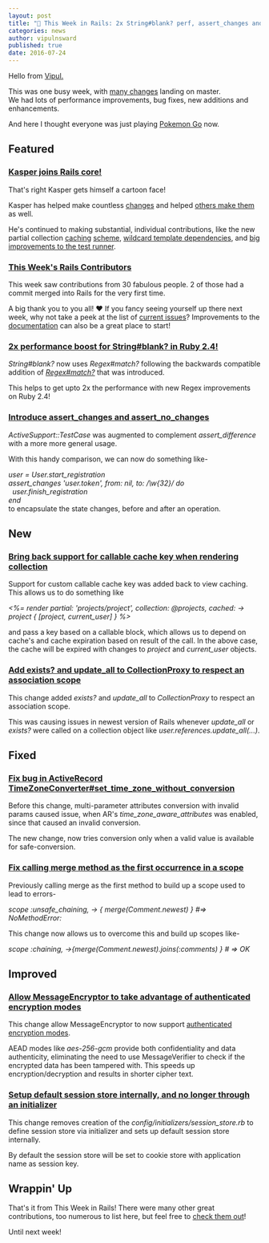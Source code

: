 ```yaml
---
layout: post
title: "🚀 This Week in Rails: 2x String#blank? perf, assert_changes and more! 🚀"
categories: news
author: vipulnsward
published: true
date: 2016-07-24
---
```


Hello from [Vipul.](https://www.bigbinary.com/vipul)   
  
This was one busy week, with [many changes](https://github.com/rails/rails/compare/master@%7B2016-07-16%7D...@%7B2016-07-22%7D) landing on master.   
We had lots of performance improvements, bug fixes, new additions and enhancements.  
  
And here I thought everyone was just playing [Pokemon Go](http://9gag.com/tv/p/abd8vL/pokemon-go-central-park-vaporeon) now.&nbsp;

## Featured

### [Kasper joins Rails core!](http://weblog.rubyonrails.org/2016/7/19/Kasper-joins-Rails-core/)

That's right Kasper gets himself a cartoon face!  
  
Kasper has helped make countless [changes](http://contributors.rubyonrails.org/contributors/kasper-timm-hansen/commits) and helped [others make them](https://github.com/rails/rails/issues?utf8=%E2%9C%93&q=commenter%3Akaspth%20) as well.  
  
He's continued to making substantial, individual contributions, like the new partial collection [caching](https://github.com/rails/rails/pull/18948) [scheme](https://github.com/rails/rails/pull/23695), [wildcard template dependencies](https://github.com/rails/rails/pull/20904), and [big improvements to the test runner](https://github.com/rails/rails/pull/19571).

### [This Week's Rails Contributors](http://contributors.rubyonrails.org/contributors/in-time-window/20160716-20160722)

This week saw contributions from 30 fabulous people. 2 of those had a commit merged into Rails for the very first time.   
  
A big thank you to you all! ❤️ If you fancy seeing yourself up there next week, why not take a peek at the list of [current issues](https://goodbits.io/newsletters/19/emails/18495/**https://github.com/rails/rails/issues)? Improvements to the [documentation](http://api.rubyonrails.org/) can also be a great place to start!

### [2x performance boost for String#blank? in Ruby 2.4!](https://github.com/rails/rails/commit/929a6500806fe671d9ac0002da8537bf26b8f25d)

_String#blank?_ now uses _Regex#match?_ following the backwards compatible addition of [_Regex#match?_](https://github.com/rails/rails/commit/575dbeeefcaafeb566afc07cdd8b55603b698d9f)&nbsp;that was introduced.  
  
This helps to get upto 2x the performance with new Regex improvements on Ruby 2.4!

### [Introduce assert\_changes and assert\_no\_changes](https://github.com/rails/rails/pull/25393)

_ActiveSupport::TestCase_ was augmented to complement _assert\_difference_ with a more more general usage.  
  
With this handy comparison, we can now do something like-  
  
_user = User.start\_registration  
assert\_changes 'user.token', from: nil, to: /\w{​32}​/ do  
&nbsp; user.finish\_registration  
end_    
to encapsulate the state changes, before and after an operation.

## New

### [Bring back support for callable cache key when rendering collection](https://github.com/rails/rails/pull/25616/files)

Support for custom callable cache key was added back to view caching. This allows us to do something like   
  
_<%= render partial: 'projects/project', collection: @projects, cached: -> project {​ [project, current\_user] }​ %>_  
  
and pass a key based on a callable block, which allows us to depend on cache's and cache expiration based on result of the call. In the above case, the cache will be expired with changes to _project_ and _current\_user_ objects.

### [Add exists? and update\_all to CollectionProxy to respect an association scope](https://github.com/rails/rails/pull/25786/files)

This change added _exists?_ and _update\_all_ to _CollectionProxy_ to respect an association scope.   
  
This was causing issues in newest version of Rails whenever _update\_all_ or _exists?_ were called on a collection object like _user.references.update\_all(...)_.

## Fixed

### [Fix bug in ActiveRecord TimeZoneConverter#set\_time\_zone\_without\_conversion](https://github.com/rails/rails/pull/25834)

Before this change, multi-parameter attributes conversion with invalid params caused issue, when AR's _time\_zone\_aware\_attributes_ was enabled, since that caused an invalid conversion.&nbsp;  
  
The new change, now tries conversion only when a valid value is available for safe-conversion.

### [Fix calling merge method as the first occurrence in a scope](https://github.com/rails/rails/pull/25849)

Previously calling merge as the first method to build up a scope used to lead to errors-  
  
_scope :unsafe\_chaining, -> {​ merge(Comment.newest) }​ #=> NoMethodError:_  
  
This change now allows us to overcome this and build up scopes like-   
  
_scope :_chaining_, ->{​merge(Comment.newest).joins(:comments) }​ # => OK_

## Improved

### [Allow MessageEncryptor to take advantage of authenticated encryption modes](https://github.com/rails/rails/commit/d4ea18a8cb84601509ee4c6dc691b212af8c2c36)

This change allow MessageEncryptor to now support [authenticated encryption modes](https://www.wikiwand.com/en/Authenticated_encryption).

AEAD modes like _aes-256-gcm_&nbsp;provide both confidentiality and data authenticity, eliminating the need to use MessageVerifier to check if the encrypted data has been tampered with. This speeds up encryption/decryption and results in shorter cipher text.

### [Setup default session store internally, and no longer through an initializer](https://github.com/rails/rails/pull/25438)

This change removes creation of the _config/initializers/session\_store.rb_&nbsp;to define session store via initializer and sets up default session store internally.  
  
By default the session store will be set to cookie store with application name as session key.

## Wrappin' Up

That's it from This Week in Rails! There were many other great contributions, too numerous to list here, but feel free to [check them out](https://github.com/rails/rails/compare/master@%7B2016-07-16%7D...@%7B2016-07-22%7D)!

Until next week!

